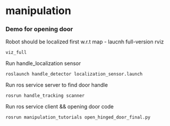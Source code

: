# manipulation
### Demo for opening door

Robot should be localized first w.r.t map - laucnh full-version rviz

```
viz_full
```

Run handle_localization sensor 

```
roslaunch handle_detector localization_sensor.launch
```

Run ros service server to find door handle

```
rosrun handle_tracking scanner
```

Run ros service client && opening door code

```
rosrun manipulation_tutorials open_hinged_door_final.py
```
